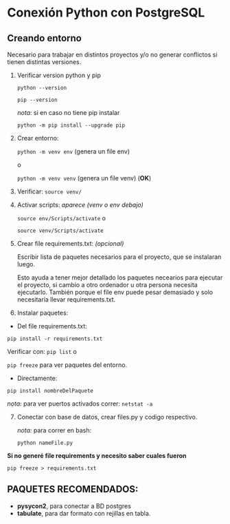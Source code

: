 # Conexión Python con PostgreSQL

## Creando entorno

Necesario para trabajar en distintos proyectos y/o
no generar conflictos si tienen distintas versiones.

1. Verificar version python y pip

   `python --version`

   `pip --version`

   _nota_: si en caso no tiene pip instalar

   `python -m pip install --upgrade pip`

2. Crear entorno:

   `python -m venv env` (genera un file env)

   o

   `python -m venv venv` (genera un file venv) (**OK**)

3. Verificar:
   `source venv/`

4. Activar scripts: _aparece (venv o env debajo)_

   `source env/Scripts/activate` o

   `source venv/Scripts/activate`

5. Crear file requirements.txt: _(opcional)_

   Escribir lista de paquetes necesarios para el proyecto, que se instalaran luego.

   Esto ayuda a tener mejor detallado los paquetes necearios para ejecutar el proyecto,
   si cambio a otro ordenador u otra persona necesita ejecutarlo.
   También porque el file env puede pesar demasiado y solo necesitaría llevar
   requirements.txt.

6. Instalar paquetes:

- Del file requirements.txt:

`pip install -r requirements.txt`

Verificar con: `pip list` o

`pip freeze` para ver paquetes del entorno.

- Directamente:

`pip install nombreDelPaquete`

_nota:_ para ver puertos activados correr: `netstat -a`

7. Conectar con base de datos, crear files.py y codigo respectivo.

   _nota:_ para correr en bash:

   `python nameFile.py`

**Si no generé file requirements y necesito saber cuales fueron**

`pip freeze > requirements.txt`

## PAQUETES RECOMENDADOS:

- **pysycon2**, para conectar a BD postgres
- **tabulate**, para dar formato con rejillas en tabla.
